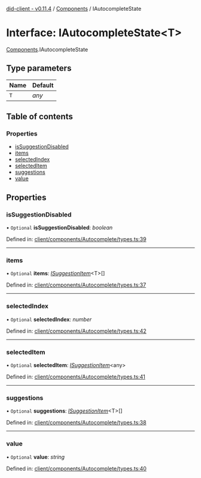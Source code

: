 [did-client - v0.11.4](../README.md) / [Components](../modules/components.md) / IAutocompleteState

# Interface: IAutocompleteState<T\>

[Components](../modules/components.md).IAutocompleteState

## Type parameters

Name | Default |
:------ | :------ |
`T` | *any* |

## Table of contents

### Properties

- [isSuggestionDisabled](components.iautocompletestate.md#issuggestiondisabled)
- [items](components.iautocompletestate.md#items)
- [selectedIndex](components.iautocompletestate.md#selectedindex)
- [selectedItem](components.iautocompletestate.md#selecteditem)
- [suggestions](components.iautocompletestate.md#suggestions)
- [value](components.iautocompletestate.md#value)

## Properties

### isSuggestionDisabled

• `Optional` **isSuggestionDisabled**: *boolean*

Defined in: [client/components/Autocomplete/types.ts:39](https://github.com/Puzzlepart/did/blob/dev/client/components/Autocomplete/types.ts#L39)

___

### items

• `Optional` **items**: [*ISuggestionItem*](components.isuggestionitem.md)<T\>[]

Defined in: [client/components/Autocomplete/types.ts:37](https://github.com/Puzzlepart/did/blob/dev/client/components/Autocomplete/types.ts#L37)

___

### selectedIndex

• `Optional` **selectedIndex**: *number*

Defined in: [client/components/Autocomplete/types.ts:42](https://github.com/Puzzlepart/did/blob/dev/client/components/Autocomplete/types.ts#L42)

___

### selectedItem

• `Optional` **selectedItem**: [*ISuggestionItem*](components.isuggestionitem.md)<any\>

Defined in: [client/components/Autocomplete/types.ts:41](https://github.com/Puzzlepart/did/blob/dev/client/components/Autocomplete/types.ts#L41)

___

### suggestions

• `Optional` **suggestions**: [*ISuggestionItem*](components.isuggestionitem.md)<T\>[]

Defined in: [client/components/Autocomplete/types.ts:38](https://github.com/Puzzlepart/did/blob/dev/client/components/Autocomplete/types.ts#L38)

___

### value

• `Optional` **value**: *string*

Defined in: [client/components/Autocomplete/types.ts:40](https://github.com/Puzzlepart/did/blob/dev/client/components/Autocomplete/types.ts#L40)
